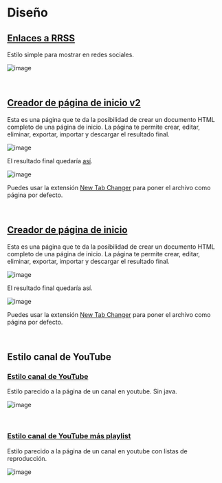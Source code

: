 # Diseño

## [Enlaces a RRSS](https://xaival.github.io/Proyectos-Web/Diseño/Enlaces%20a%20RRSS/)
Estilo simple para mostrar en redes sociales.

![image](https://user-images.githubusercontent.com/54257745/135287520-1e9bddf0-fe99-460c-99e4-18b90ad05d40.png)

<br>

## [Creador de página de inicio v2](https://xaival.github.io/Proyectos-Web/Dise%C3%B1o/Creador%20de%20home%20v2/)
Esta es una página que te da la posibilidad de crear un documento HTML completo de una página de inicio.
La página te permite crear, editar, eliminar, exportar, importar y descargar el resultado final.

![image](https://github.com/Xaival/Proyectos-Web/assets/54257745/604c3c2e-d96a-49a6-b41b-4e6421815bb6)

El resultado final quedaría [así](https://xaival.github.io/Proyectos-Web/Dise%C3%B1o/Creador%20de%20home%20v2/Ejemplo.html).

![image](https://github.com/Xaival/Proyectos-Web/assets/54257745/b8e41101-cba1-45db-9a7c-3a324bfbd6e5)

Puedes usar la extensión [New Tab Changer](https://chrome.google.com/webstore/detail/new-tab-changer/occbjkhimchkolibngmcefpjlbknggfh) para poner el archivo como página por defecto.

<br>

## [Creador de página de inicio](https://xaival.github.io/Proyectos-Web/Dise%C3%B1o/Creador%20de%20home/)
Esta es una página que te da la posibilidad de crear un documento HTML completo de una página de inicio.
La página te permite crear, editar, eliminar, exportar, importar y descargar el resultado final.

![image](https://user-images.githubusercontent.com/54257745/137644102-5fb34c6a-c730-4943-8fd3-3d3e9100a499.png)

El resultado final quedaría así.

![image](https://user-images.githubusercontent.com/54257745/137644143-c0db1eff-97b2-451f-bbc7-83feb529181a.png)

Puedes usar la extensión [New Tab Changer](https://chrome.google.com/webstore/detail/new-tab-changer/occbjkhimchkolibngmcefpjlbknggfh) para poner el archivo como página por defecto.

<br>

## Estilo canal de YouTube
  ### [Estilo canal de YouTube](https://xaival.github.io/Proyectos-Web/Diseño/Estilo%20canal%20de%20YouTube/Estilo%20canal%20de%20YouTube/)
  Estilo parecido a la página de un canal en youtube. Sin java.
  
  ![image](https://user-images.githubusercontent.com/54257745/135287275-af9d660c-bab3-499e-b85b-d792fee6e033.png)

<br>

  ### [Estilo canal de YouTube más playlist](https://xaival.github.io/Proyectos-Web/Diseño/Estilo%20canal%20de%20YouTube/Estilo%20canal%20de%20YouTube%20más%20playlist/)
  Estilo parecido a la página de un canal en youtube con listas de reproducción.
  
  ![image](https://user-images.githubusercontent.com/54257745/135287354-5bfb28c5-0738-480c-bd12-c3e3d2732577.png)
